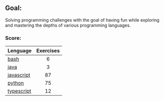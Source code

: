 ## Goal:
Solving programming challenges with the goal of having fun while exploring and mastering the depths of various programming languages.

### Score:
| Lenguage | Exercises |
|---|:---:|
| [bash](/bash) | 6 |
| [java](/java) | 3 |
| [javascript](/javascript) | 87 |
| [python](/python) | 75 |
| [typescript](/typescript) | 12 |
